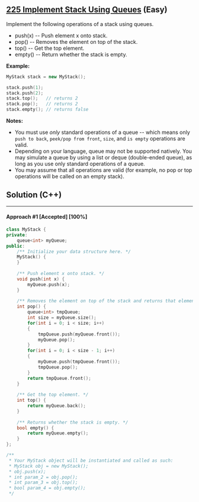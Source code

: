 ## [225 Implement Stack Using Queues](https://leetcode.com/problems/implement-stack-using-queues/) (Easy)

Implement the following operations of a stack using queues.

- push(x) -- Push element x onto stack.
- pop() -- Removes the element on top of the stack.
- top() -- Get the top element.
- empty() -- Return whether the stack is empty.

**Example:**

```c++
MyStack stack = new MyStack();

stack.push(1);
stack.push(2);  
stack.top();   // returns 2
stack.pop();   // returns 2
stack.empty(); // returns false
```

**Notes:**

- You must use *only* standard operations of a queue -- which means only `push to back`, `peek/pop from front`, `size`, and `is empty` operations are valid.
- Depending on your language, queue may not be supported natively. You may simulate a queue by using a list or deque (double-ended queue), as long as you use only standard operations of a queue.
- You may assume that all operations are valid (for example, no pop or top operations will be called on an empty stack).

## Solution (C++)

------

#### Approach #1  [Accepted] [100%]

```c++
class MyStack {
private:
    queue<int> myQueue;
public:
    /** Initialize your data structure here. */
    MyStack() {
    }
    
    /** Push element x onto stack. */
    void push(int x) {
        myQueue.push(x);
    }
    
    /** Removes the element on top of the stack and returns that element. */
    int pop() {
        queue<int> tmpQueue;
        int size = myQueue.size();
        for(int i = 0; i < size; i++)
        {
            tmpQueue.push(myQueue.front());
            myQueue.pop();
        }
        for(int i = 0; i < size - 1; i++)
        {
            myQueue.push(tmpQueue.front());
            tmpQueue.pop();
        }
        return tmpQueue.front();
    }
    
    /** Get the top element. */
    int top() {
        return myQueue.back();
    }
    
    /** Returns whether the stack is empty. */
    bool empty() {
        return myQueue.empty();
    }
};

/**
 * Your MyStack object will be instantiated and called as such:
 * MyStack obj = new MyStack();
 * obj.push(x);
 * int param_2 = obj.pop();
 * int param_3 = obj.top();
 * bool param_4 = obj.empty();
 */
```
